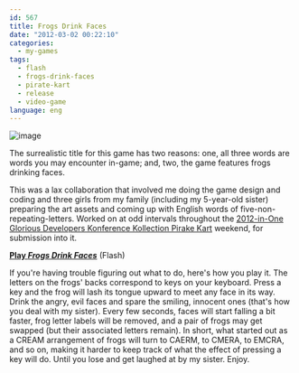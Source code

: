 ```yaml
---
id: 567
title: Frogs Drink Faces
date: "2012-03-02 00:22:10"
categories:
  - my-games
tags:
  - flash
  - frogs-drink-faces
  - pirate-kart
  - release
  - video-game
language: eng
---
```


![image](/files/2012/03-frogs-drink-faces/frogsscreen.png "Frogs Drink Faces screenshot")

The surrealistic title for this game has two reasons: one, all three words are words you may encounter in-game; and, two, the game features frogs drinking faces.

This was a lax collaboration that involved me doing the game design and coding and three girls from my family (including my 5-year-old sister) preparing the art assets and coming up with English words of five-non-repeating-letters. Worked on at odd intervals throughout the [2012-in-One Glorious Developers Konference Kollection Pirake Kart](http://www.piratekart.com/) weekend, for submission into it.

[**Play _Frogs Drink Faces_**](//www.agj.cl/files/games/frogs/) (Flash)

If you're having trouble figuring out what to do, here's how you play it. The letters on the frogs' backs correspond to keys on your keyboard. Press a key and the frog will lash its tongue upward to meet any face in its way. Drink the angry, evil faces and spare the smiling, innocent ones (that's how you deal with my sister). Every few seconds, faces will start falling a bit faster, frog letter labels will be removed, and a pair of frogs may get swapped (but their associated letters remain). In short, what started out as a CREAM arrangement of frogs will turn to CAERM, to CMERA, to EMCRA, and so on, making it harder to keep track of what the effect of pressing a key will do. Until you lose and get laughed at by my sister. Enjoy.
